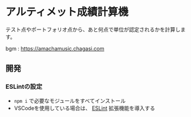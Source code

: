 # アルティメット成績計算機

テスト点やポートフォリオ点から、あと何点で単位が認定されるかを計算します。

bgm : https://amachamusic.chagasi.com

## 開発

### ESLintの設定
- `npm i` で必要なモジュールをすべてインストール
- VSCodeを使用している場合は、 [ESLint](https://marketplace.visualstudio.com/items?itemName=dbaeumer.vscode-eslint) 拡張機能を導入する

